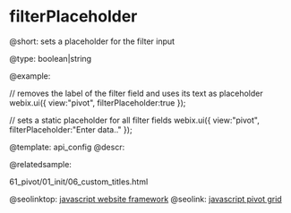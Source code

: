 filterPlaceholder
=============

@short:
	sets a placeholder for the filter input

@type: boolean|string

@example:

// removes the label of the filter field and uses its text as placeholder
webix.ui({
    view:"pivot", 
    filterPlaceholder:true
});

// sets a static placeholder for all filter fields
webix.ui({
    view:"pivot", 
    filterPlaceholder:"Enter data.."
});

@template:	api_config
@descr:

@relatedsample:

61_pivot/01_init/06_custom_titles.html


@seolinktop: [javascript website framework](https://webix.com)
@seolink: [javascript pivot grid](https://webix.com/pivot/)
